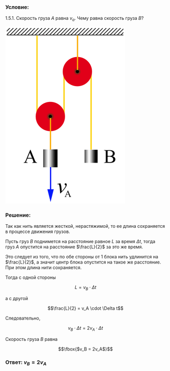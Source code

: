 ###  Условие: 

$1.5.1.$ Скорость груза $A$ равна $v_a$. Чему равна скорость груза $B$? 

![ К задаче 1.5.1 |376x556, 21%](../../img/1.5.1/statement.png)

###  Решение: 

Так как нить является жесткой, нерастяжимой, то ее длина сохраняется в процессе движения грузов.

Пусть груз $B$ поднимется на расстояние равное $L$ за время $\Delta t$, тогда груз $А$ опустится на расстояние $\frac{L}{2}$ за это же время.

Это следует из того, что по обе стороны от $1$ блока нить удлинится на $\frac{L}{2}$, а значит центр блока опустится на такое же расстояние. При этом длина нити сохраняется.

Тогда с одной стороны

$$L = v_B \cdot \Delta t$$

а с другой

$$\frac{L}{2} = v_A \cdot \Delta t$$

Следовательно,

$$v_B \cdot \Delta t = 2v_A \cdot \Delta t$$

Скорость груза $B$ равна 

$$\fbox{$v_B = 2v_A$}$$

###  Ответ: $v_B = 2v_A$

  


